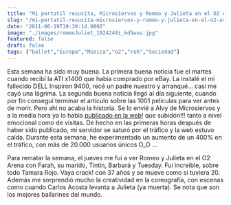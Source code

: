 ```yaml
---
title: "Mi portatil resucita, Microsiervos y Romeo y Julieta en el O2 Arena"
slug: "/mi-portatil-resucita-microsiervos-y-romeo-y-julieta-en-el-o2-arena"
date: "2011-06-19T19:30:14.000Z"
image: "./images/romeoJuliet_1924249i_kd5wus.jpg"
featured: false
draft: false
tags: ["ballet","Europa","Música","o2","roh","Sociedad"]
---
```



Esta semana ha sido muy buena. La primera buena noticia fue el martes cuando recibí la ATI x1400 que habia comprado por eBay. La instalé el mi fallecido DELL Inspiron 9400, recé un padre nuestro y arranqué… casi me cayó una lágrima. La segunda buena noticia llegó al día siguiente, cuando por fin conseguí terminar el artículo sobre las 1001 películas para ver antes de morir. Pero ahí no acaba la historia. Se lo envié a Alvy de Microsiervos y a la media hora ya lo habia [publicado en la web](http://www.microsiervos.com/archivo/peliculas-tv/1001-peliculas-ver.html)! que subidón!!! tanto a nivel emocional como de visitas. De hecho en las primeras horas después de haber sido publicado, mi servidor se saturó por el tráfico y la web estuvo caída. Durante esta semana, he experimentado un aumento de un 400% en el tráfico, con más de 20.000 usuarios únicos O_O …

Para rematar la semana, el jueves me fui a ver Romeo y Julieta en el O2 Arena con Farah, su marido, Tintin, Barbará y Tuesday. Fui increible, sobre todo Tamara Rojo. Vaya crack! con 37 años y se mueve como si tuviera 20. Además me sorprendió mucho la creatividad en la coreografía, con escenas como cuando Carlos Acosta levanta a Julieta (ya muerta). Se nota que son los mejores bailarines del mundo.



